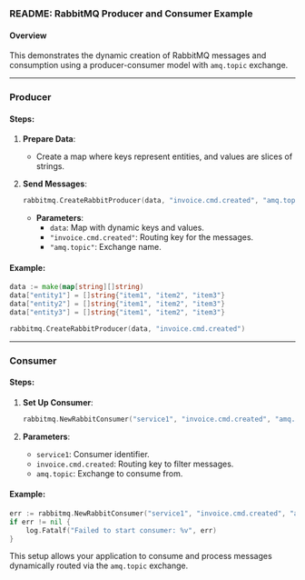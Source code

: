 ### README: RabbitMQ Producer and Consumer Example

#### Overview
This demonstrates the dynamic creation of RabbitMQ messages and consumption using a producer-consumer model with `amq.topic` exchange.

---

### **Producer**
#### Steps:
1. **Prepare Data**:
   - Create a map where keys represent entities, and values are slices of strings.

2. **Send Messages**:
   ```go
   rabbitmq.CreateRabbitProducer(data, "invoice.cmd.created", "amq.topic")
   ```
   - **Parameters**:
     - `data`: Map with dynamic keys and values.
     - `"invoice.cmd.created"`: Routing key for the messages.
     - `"amq.topic"`: Exchange name.

#### Example:
```go
data := make(map[string][]string)
data["entity1"] = []string{"item1", "item2", "item3"}
data["entity2"] = []string{"item1", "item2", "item3"}
data["entity3"] = []string{"item1", "item2", "item3"}

rabbitmq.CreateRabbitProducer(data, "invoice.cmd.created")
```

---

### **Consumer**
#### Steps:
1. **Set Up Consumer**:
   ```go
   rabbitmq.NewRabbitConsumer("service1", "invoice.cmd.created", "amq.topic")
   ```

2. **Parameters**:
   - `service1`: Consumer identifier.
   - `invoice.cmd.created`: Routing key to filter messages.
   - `amq.topic`: Exchange to consume from.

#### Example:
```go
err := rabbitmq.NewRabbitConsumer("service1", "invoice.cmd.created", "amq.topic")
if err != nil {
    log.Fatalf("Failed to start consumer: %v", err)
}
```

This setup allows your application to consume and process messages dynamically routed via the `amq.topic` exchange.